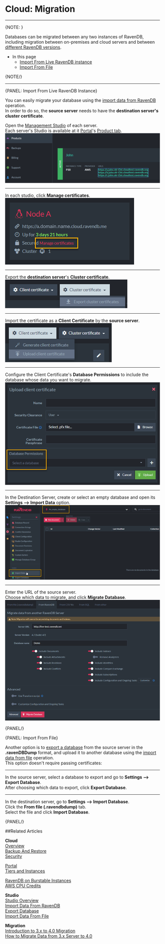# Cloud: Migration
---

{NOTE: }

Databases can be migrated between any two instances of RavenDB, including migration between on-premises and 
cloud servers and between [different RavenDB versions](../migration/client-api/introduction).  

* In this page  
  * [Import From Live RavenDB instance](cloud-migration#import-from-live-ravendb-instance)  
  * [Import From File](cloud-migration#import-from-file)  

{NOTE/}

---

{PANEL: Import From Live RavenDB Instance}

You can easily migrate your database using the [import data from RavenDB](../studio/database/tasks/import-data/import-from-ravendb) operation.  
In order to do so, the **source server** needs to have the **destination server's cluster certificate**.  

Open the [Management Studio](../studio/overview) of each server.  
Each server's Studio is available at it [Portal](../cloud/portal/cloud-portal#cloud-portal)'s 
[Product tab](../cloud/portal/cloud-portal-products-tab#cloud-account-portal-products).  
!["Server URLs"](images\migration-001-urls.png "Server URLs")  

---

In each studio, click **Manage certificates**.  
!["Manage Certificates"](images\migration-002-manage-certificates.png "Manage Certificates")  

---

Export the **destination server**'s **Cluster certificate**.  
!["Cluster Certificate"](images\migration-003-cluster-certificate.png "Cluster Certificate")  

---

Import the certificate as a **Client Certificate** by the **source server**.  
!["Client Certificate"](images\migration-004-client-certificate.png "Client Certificate")  

---

Configure the Client Certificate's **Database Permissions** to include the database whose data you want to migrate.  
!["Database Permissions"](images\migration-005-database-permissions.png "Database Permissions")  

---

In the Destination Server, create or select an empty database and open its **Settings --> Import Data** option.  
!["Import Data"](images\migration-006-import-data.png "import data")  

---

Enter the URL of the source server.  
Choose which data to migrate, and click **Migrate Database**.  
!["Import Options"](images\migration-007-options.png "Import Options")  

{PANEL/}

{PANEL: Import From File}
  
Another option is to [export a database](../studio/database/tasks/export-database) from the source server in the 
**.ravenDBDump** format, and upload it to another database using the 
[import data from file](../studio/database/tasks/import-data/import-data-file) operation.  
This option doesn't require passing certificates:  

---

In the source server, select a database to export and go to **Settings --> Export Database**.  
After choosing which data to export, click **Export Database**.  

---

In the destination server, go to **Settings --> Import Database**.  
Click the **From file (.ravendbdump)** tab.  
Select the file and click **Import Database**.  

{PANEL/}

##Related Articles

**Cloud**  
[Overview](../cloud/cloud-overview)  
[Backup And Restore](../cloud/cloud-backup-and-restore)  
[Security](../cloud/cloud-security)  
  
[Portal](../cloud/portal/cloud-portal)  
[Tiers and Instances](../cloud/cloud-instances)  
  
[RavenDB on Burstable Instances](https://ayende.com/blog/187681-B/running-ravendb-on-burstable-cloud-instances)  
[AWS CPU Credits](https://docs.aws.amazon.com/AWSEC2/latest/UserGuide/burstable-credits-baseline-concepts.html)  

**Studio**  
[Studio Overview](../studio/overview)  
[Import Data From RavenDB](../studio/database/tasks/import-data/import-from-ravendb)  
[Export Database](../studio/database/tasks/export-database)  
[Import Data From File](../studio/database/tasks/import-data/import-data-file)  

**Migration**  
[Introduction to 3.x to 4.0 Migration](../migration/client-api/introduction)  
[How to Migrate Data from 3.x Server to 4.0](../migration/server/data-migration)  
